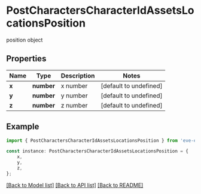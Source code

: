 # PostCharactersCharacterIdAssetsLocationsPosition

position object

## Properties

Name | Type | Description | Notes
------------ | ------------- | ------------- | -------------
**x** | **number** | x number | [default to undefined]
**y** | **number** | y number | [default to undefined]
**z** | **number** | z number | [default to undefined]

## Example

```typescript
import { PostCharactersCharacterIdAssetsLocationsPosition } from 'eve-esi-client-ts';

const instance: PostCharactersCharacterIdAssetsLocationsPosition = {
    x,
    y,
    z,
};
```

[[Back to Model list]](../README.md#documentation-for-models) [[Back to API list]](../README.md#documentation-for-api-endpoints) [[Back to README]](../README.md)
